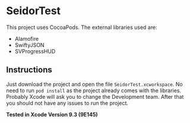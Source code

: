 SeidorTest
============

This project uses CocoaPods. The external libraries used are:  

-  Alamofire
-  SwiftyJSON
-  SVProgressHUD

## Instructions

Just download the project and open the file `SeidorTest.xcworkspace`. No need to run `pod install` as the project already comes with the libraries.
Probably Xcode will ask you to change the Development team. After that you should not have any issues to run the project.

**Tested in Xcode Version 9.3 (9E145)**
